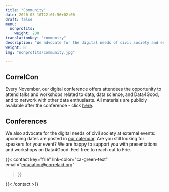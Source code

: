 ```yaml
---
title: "Community"
date: 2020-05-10T22:01:56+02:00
draft: false
menu:
  nonprofits:
    weight: 200
translationKey: "community"
description: "We advocate for the digital needs of civil society and engage in a dialogue about the value and benefits of data and data analytics for the common good."
weight: 8
img: "nonprofits/community.jpg"

---
```



## CorrelCon
Every November, our digital conference offers attendees the opportunity to attend talks and workshops related to data, data science, and Data4Good, and to network with other data enthusiasts. All materials are publicly available after the conference - click [here](https://docs.correlaid.org/correlcollection/correlcon).

## Conferences
We also advocate for the digital needs of civil society at external events: upcoming dates are posted in [our calendar](/en/events/).
Are you still looking for speakers for your event?
We are happy to support you with presentations and workshops on Data4Good. Feel free to reach out to Frie. 

{{< contact
    key="frie"
    link-color="ca-green-text"
    email="education@correlaid.org"
>}}

{{< /contact >}}